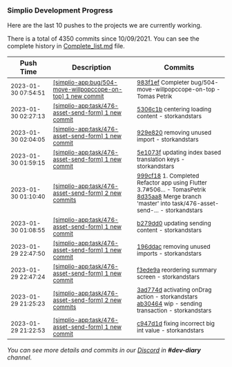
### Simplio Development Progress

Here are the last 10 pushes to the projects we are currently working.

There is a total of 4350 commits since 10/09/2021. You can see the complete history in
 [Complete_list.md](Complete_list.md) file.

| Push Time | Description | Commits |
| --- | --- | --- |
| <sub>2023-01-30 07:54:51</sub> | <sub>[[simplio-app:bug/504\-move\-willpopccope\-on\-top] 1 new commit](https://github.com/SimplioOfficial/simplio-app/commit/983f1ef293ea9e6b68b44b4aaf23713cb4feb89f)</sub> | <sub>[983f1ef](https://github.com/SimplioOfficial/simplio-app/commit/983f1ef293ea9e6b68b44b4aaf23713cb4feb89f) Completer bug/504-move-willpopccope-on-top - Tomas Petrik</sub> |
| <sub>2023-01-30 02:27:13</sub> | <sub>[[simplio-app:task/476\-asset\-send\-form] 1 new commit](https://github.com/SimplioOfficial/simplio-app/commit/5306c1b7d36551075ba97dc61c445509d17a5c66)</sub> | <sub>[5306c1b](https://github.com/SimplioOfficial/simplio-app/commit/5306c1b7d36551075ba97dc61c445509d17a5c66) centering loading content - storkandstars</sub> |
| <sub>2023-01-30 02:04:05</sub> | <sub>[[simplio-app:task/476\-asset\-send\-form] 1 new commit](https://github.com/SimplioOfficial/simplio-app/commit/929e820564f8b924113bd8a7e8d176fad5d38bfb)</sub> | <sub>[929e820](https://github.com/SimplioOfficial/simplio-app/commit/929e820564f8b924113bd8a7e8d176fad5d38bfb) removing unused import - storkandstars</sub> |
| <sub>2023-01-30 01:59:15</sub> | <sub>[[simplio-app:task/476\-asset\-send\-form] 1 new commit](https://github.com/SimplioOfficial/simplio-app/commit/5e1073f7f07bd8c9e0c14c6c11ab7fcef4be910a)</sub> | <sub>[5e1073f](https://github.com/SimplioOfficial/simplio-app/commit/5e1073f7f07bd8c9e0c14c6c11ab7fcef4be910a) updating index based translation keys - storkandstars</sub> |
| <sub>2023-01-30 01:10:40</sub> | <sub>[[simplio-app:task/476\-asset\-send\-form] 2 new commits](https://github.com/SimplioOfficial/simplio-app/compare/b279dd0fb7c1...8d35aa86d6fa)</sub> | <sub>[999cf18](https://github.com/SimplioOfficial/simplio-app/commit/999cf1839a32cbf9b029033ce3fed23424a4d348) 1. Completed Refactor app using Flutter 3.7#506... - TomasPetrik<br>[8d35aa8](https://github.com/SimplioOfficial/simplio-app/commit/8d35aa86d6faa757bd7145927c81de1bcbbaa816) Merge branch 'master' into task/476-asset-send-... - storkandstars</sub> |
| <sub>2023-01-30 01:08:55</sub> | <sub>[[simplio-app:task/476\-asset\-send\-form] 1 new commit](https://github.com/SimplioOfficial/simplio-app/commit/b279dd0fb7c1149e810c00810fe658cfe68ed890)</sub> | <sub>[b279dd0](https://github.com/SimplioOfficial/simplio-app/commit/b279dd0fb7c1149e810c00810fe658cfe68ed890) updating sending content - storkandstars</sub> |
| <sub>2023-01-29 22:47:50</sub> | <sub>[[simplio-app:task/476\-asset\-send\-form] 1 new commit](https://github.com/SimplioOfficial/simplio-app/commit/196ddac22e06685d484491ff28a2a8c4ad7cce02)</sub> | <sub>[196ddac](https://github.com/SimplioOfficial/simplio-app/commit/196ddac22e06685d484491ff28a2a8c4ad7cce02) removing unused imports - storkandstars</sub> |
| <sub>2023-01-29 22:47:24</sub> | <sub>[[simplio-app:task/476\-asset\-send\-form] 1 new commit](https://github.com/SimplioOfficial/simplio-app/commit/f3ede9a3553a5df590cb5f2fd05a5db7241806eb)</sub> | <sub>[f3ede9a](https://github.com/SimplioOfficial/simplio-app/commit/f3ede9a3553a5df590cb5f2fd05a5db7241806eb) reordering summary screen - storkandstars</sub> |
| <sub>2023-01-29 21:25:23</sub> | <sub>[[simplio-app:task/476\-asset\-send\-form] 2 new commits](https://github.com/SimplioOfficial/simplio-app/compare/c947d1d2326c...ab304642fcd5)</sub> | <sub>[3ad774d](https://github.com/SimplioOfficial/simplio-app/commit/3ad774da415b852a0d985167b69ad78cfb18ed00) activating onDrag action - storkandstars<br>[ab30464](https://github.com/SimplioOfficial/simplio-app/commit/ab304642fcd5804893d69974c69c17a4b3843c8e) wip - sending transaction - storkandstars</sub> |
| <sub>2023-01-29 21:22:53</sub> | <sub>[[simplio-app:task/476\-asset\-send\-form] 1 new commit](https://github.com/SimplioOfficial/simplio-app/commit/c947d1d2326cabc9e937b46642ffb7f37eda6f5f)</sub> | <sub>[c947d1d](https://github.com/SimplioOfficial/simplio-app/commit/c947d1d2326cabc9e937b46642ffb7f37eda6f5f) fixing incorrect big int value - storkandstars</sub> |

_You can see more details and commits in our [Discord](https://discord.gg/aKhjuwZmdP) in **#dev-diary** channel._

